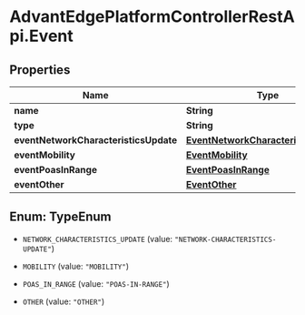 # AdvantEdgePlatformControllerRestApi.Event

## Properties
Name | Type | Description | Notes
------------ | ------------- | ------------- | -------------
**name** | **String** | Event name | [optional] 
**type** | **String** | Event type | [optional] 
**eventNetworkCharacteristicsUpdate** | [**EventNetworkCharacteristicsUpdate**](EventNetworkCharacteristicsUpdate.md) |  | [optional] 
**eventMobility** | [**EventMobility**](EventMobility.md) |  | [optional] 
**eventPoasInRange** | [**EventPoasInRange**](EventPoasInRange.md) |  | [optional] 
**eventOther** | [**EventOther**](EventOther.md) |  | [optional] 


<a name="TypeEnum"></a>
## Enum: TypeEnum


* `NETWORK_CHARACTERISTICS_UPDATE` (value: `"NETWORK-CHARACTERISTICS-UPDATE"`)

* `MOBILITY` (value: `"MOBILITY"`)

* `POAS_IN_RANGE` (value: `"POAS-IN-RANGE"`)

* `OTHER` (value: `"OTHER"`)




